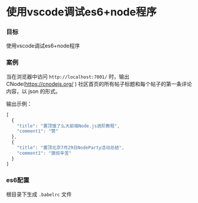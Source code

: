 # 使用vscode调试es6+node程序

### 目标

使用vscode调试es6+node程序

### 案例

当在浏览器中访问 `http://localhost:7001/` 时，输出 CNode(https://cnodejs.org/ ) 社区首页的所有帖子标题和每个帖子的第一条评论内容，以 json 的形式。

输出示例：

```js
[
  {
    "title": "置顶饿了么大前端Node.js进阶教程",
    "comment1": "赞"
  },
  {
    "title": "置顶北京7月29日NodeParty活动总结",
    "comment1": "狼叔辛苦"
  }
]

```

### es6配置

根目录下生成 `.babelrc` 文件
